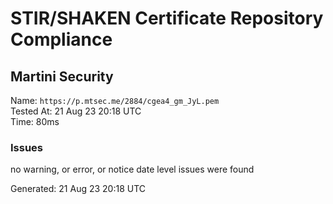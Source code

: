 # STIR/SHAKEN Certificate Repository Compliance

## Martini Security

Name: `https://p.mtsec.me/2884/cgea4_gm_JyL.pem`\
Tested At: 21 Aug 23 20:18 UTC\
Time: 80ms

### Issues

no warning, or error, or notice date level issues were found

Generated: 21 Aug 23 20:18 UTC